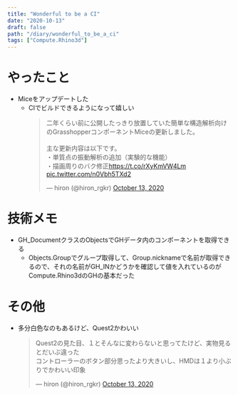 ```yaml
---
title: "Wonderful to be a CI"
date: "2020-10-13"
draft: false
path: "/diary/wonderful_to_be_a_ci"
tags: ["Compute.Rhino3d"]
---
```


# やったこと

- Miceをアップデートした
  - CIでビルドできるようになって嬉しい
    <blockquote class="twitter-tweet"><p lang="ja" dir="ltr">二年くらい前に公開したっきり放置していた簡単な構造解析向けのGrasshopperコンポーネントMiceの更新しました。<br><br>主な更新内容は以下です。<br>・単質点の振動解析の追加（実験的な機能）<br>・描画周りのバク修正<a href="https://t.co/rXyKmVW4Lm">https://t.co/rXyKmVW4Lm</a> <a href="https://t.co/n0Vbh5TXd2">pic.twitter.com/n0Vbh5TXd2</a></p>&mdash; hiron (@hiron_rgkr) <a href="https://twitter.com/hiron_rgkr/status/1315965755654111237?ref_src=twsrc%5Etfw">October 13, 2020</a></blockquote> <script async src="https://platform.twitter.com/widgets.js" charset="utf-8"></script>

# 技術メモ

- GH_DocumentクラスのObjectsでGHデータ内のコンポーネントを取得できる
  - Objects.Groupでグループ取得して、Group.nicknameで名前が取得できるので、それの名前がGH_INかどうかを確認して値を入れているのがCompute.Rhino3dのGHの基本だった

# その他

- 多分白色なのもあるけど、Quest2かわいい
  <blockquote class="twitter-tweet"><p lang="ja" dir="ltr">Quest2の見た目、１とそんなに変わらないと思ってたけど、実物見るとだいぶ違った<br>コントローラーのボタン部分思ったより大きいし、HMDは１より小ぶりでかわいい印象</p>&mdash; hiron (@hiron_rgkr) <a href="https://twitter.com/hiron_rgkr/status/1315939850692882435?ref_src=twsrc%5Etfw">October 13, 2020</a></blockquote> <script async src="https://platform.twitter.com/widgets.js" charset="utf-8"></script>
